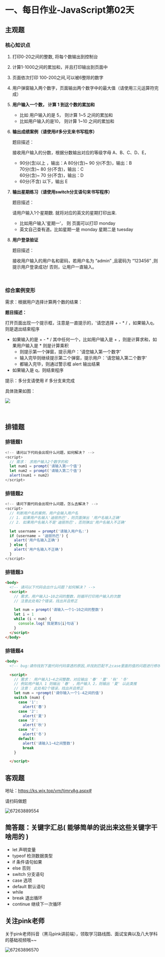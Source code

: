 # 一、每日作业-JavaScript第02天

## 主观题

### 核心知识点

1. 打印0-20之间的整数, 将每个数输出到控制台

2. 计算1-1000之间的累加和，并且打印输出到页面中

3. 页面依次打印 100-200之间,可以被6整除的数字

4. 用户弹窗输入两个数字，页面输出两个数字中的最大值（请使用三元运算符完成）

5. **用户输入一个数，  计算 1 到这个数的累加和** 

   - 比如 用户输入的是 5， 则计算 1~5 之间的累加和
   - 比如用户输入的是10， 则计算 1~10 之间的累加和

6. **输出成绩案例（请使用if多分支来书写程序）**

   题目描述：

   接收用户输入的分数，根据分数输出对应的等级字母 A、B、C、D、E，

   - 90分(含)以上 ，输出：A
     80分(含)~ 90 分(不含)，输出：B	
      70分(含)~ 80 分(不含)，输出：C 	
      60分(含)~ 70 分(不含)，输出：D   	
   - 60分(不含) 以下，输出 E

7. **输出星期练习（请使用switch分支语句来书写程序）**

   题目描述：

   请用户输入1个星期数. 就将对应的英文的星期打印出来. 

   - 比如用户输入'星期一'， 则 页面可以打印  monday 
   - 英文自己查有道。比如星期一是  monday  星期二是 tuesday

8. **用户登录验证**

   题目描述：

   接收用户输入的用户名和密码，若用户名为 “admin” ,且密码为 “123456” ,则提示用户登录成功!  否则，让用户一直输入。

   ​

### 综合案例变形

需求：根据用户选择计算两个数的结果：

**题目描述：**

打开页面出现一个提示框，注意是一直提示的，'请您选择 + - * / ，如果输入q，则是退出结束程序

- 如果输入的是 + - * / 其中任何一个，比如用户输入是 + ，则是计算求和，如果用户输入是 *  则是计算乘积
  - 则提示第一个弹窗，提示用户：'请您输入第一个数字'
  - 输入完毕则继续提示第二个弹窗，提示用户：'请您输入第二个数字'
  - 都输入完毕，则通过警示框 alert 输出结果
- 如果输入是 q，则结束程序

提示：多分支请使用 if 多分支来完成

具体效果如图：

 <img src="assets/111.gif">

​

## 排错题

### 排错题1

~~~javascript
<!-- 请问以下代码会出现什么问题，如何解决？ -->
<script>
  // 需求： 求用户输入2个数字的和
  let num1 = prompt('请输入第一个值')
  let num2 = prompt('请输入第二个值')
  alert(num1 + num2)
</script>
~~~

### 排错题2

~~~javascript
<!-- 请问下面代码会出现什么问题，怎么去解决？ -->
<script>
  // 判断用户名的案例，用户会输入用户名
  // 1. 如果用户名输入'迪丽热巴'，则页面弹出 '用户名输入正确'
  // 2. 如果用户名输入不是'迪丽热巴'，否则弹出'用户名输入不正确'

  let username = prompt('请输入用户名:')
  if (username = '迪丽热巴') {
    alert('用户名输入正确')
  } else {
    alert('用户名输入不正确')
  }
</script>
~~~

### 排错题3

~~~html
<body>
  <!-- 请问以下代码会出什么问题？如何解决？ -->
  <script>
    // 需求，用户输入1~10之间的整数，则循环打印用户输入的次数
    // 注意此处有2个错误，找出并且修正

    let num = prompt('请输入一个1~10之间的整数')
    let i = 1
    while (i < num) {
      console.log(`我是第${i}句话`)
    }
  </script>
</body>
~~~

### 排错题4

~~~html
<body>
  <!-- bug:请你找到下面代码代码穿透的原因,并找到匹配不上case里面的值的问题进行修改 -->

  <script>
    // 需求： 用户输入1~4之间整数，对应输出 '春' '夏' '秋' '冬' 
    // 例如用户输入 1 则输出 '春' ，用户输入 2，则输出 '夏' 以此类推
    // 注意： 此处有2个错误，找出并且修正
    let num = +prompt('请你输入一个1-4之间的值')
    switch (num) {
      case '1':
        alert('春')
      case '2':
        alert('夏')
      case '3':
        alert('秋')
      case '4':
        alert('冬')
      default:
        alert('请输入1~4之间整数')
        break
    }

  </script>
~~~



## 客观题

地址：https://ks.wjx.top/vm/tjmrvAg.aspx# 

请扫码做题 

 ![67263889554](assets/1672638895542.png)



## 简答题：关键字汇总( 能够简单的说出来这些关键字干啥用的 )

- let    声明变量
- typeof   检测数据类型
- if   条件语句如果
- else   否则 
- switch    分支语句   
- case   选项
- default      默认语句
- while    
- break    退出循环
- continue    继续下一次循环


## 关注pink老师

关于pink老师抖音（黑马pink讲前端），领取学习路线图、面试宝典以及八大学科的基础视频哦~~

 ![67263896570](assets/1672638965706.png)



